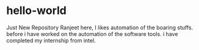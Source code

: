 # hello-world
Just New Repository
Ranjeet here, I likes automation of the boaring stuffs. before i have worked on the automation of the software tools. i have completed my internship from intel.
